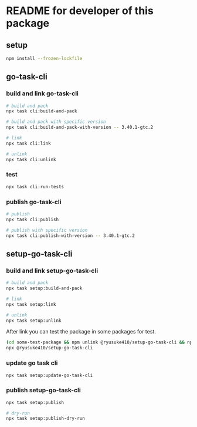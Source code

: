 # README for developer of this package

## setup

```sh
npm install --frozen-lockfile
```

## go-task-cli

### build and link go-task-cli

```sh
# build and pack
npx task cli:build-and-pack

# build and pack with specific version
npx task cli:build-and-pack-with-version -- 3.40.1-gtc.2

# link
npx task cli:link

# unlink
npx task cli:unlink
```

### test

```sh
npx task cli:run-tests
```

### publish go-task-cli

```sh
# publish
npx task cli:publish

# publish with specific version
npx task cli:publish-with-version -- 3.40.1-gtc.2
```

## setup-go-task-cli

### build and link setup-go-task-cli

```sh
# build and pack
npx task setup:build-and-pack

# link
npx task setup:link

# unlink
npx task setup:unlink
```

After link you can test the package in some packages for test.

```sh
(cd some-test-package && npm unlink @ryusuke410/setup-go-task-cli && npm link @ryusuke410/setup-go-task-cli)
npx @ryusuke410/setup-go-task-cli
```

### update go task cli

```sh
npx task setup:update-go-task-cli
```

### publish setup-go-task-cli

```sh
npx task setup:publish

# dry-run
npx task setup:publish-dry-run
```
